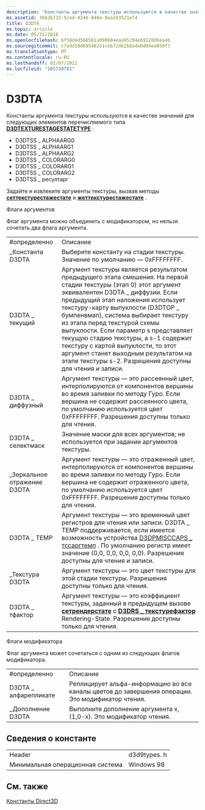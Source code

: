 ```yaml
---
description: 'Константы аргумента текстуры используются в качестве значений для следующих элементов перечисляемого типа D3DTEXTURESTAGESTATETYPE:'
ms.assetid: 36b2b715-5ced-4246-840e-8ea343521ef4
title: D3DTA
ms.topic: article
ms.date: 05/31/2018
ms.openlocfilehash: bf58d4d5665b1a098b84eaa95294e69220d6ea4b
ms.sourcegitcommit: c7add10d695482e1ceb72d62b8a4ebd84ea050f7
ms.translationtype: MT
ms.contentlocale: ru-RU
ms.lasthandoff: 01/07/2021
ms.locfileid: "105710781"
---
```

# <a name="d3dta"></a>D3DTA

Константы аргумента текстуры используются в качестве значений для следующих элементов перечисляемого типа [**D3DTEXTURESTAGESTATETYPE**](./d3dtexturestagestatetype.md) :

-   D3DTSS \_ ALPHAARG0
-   D3DTSS \_ ALPHAARG1
-   D3DTSS \_ ALPHAARG2
-   D3DTSS \_ COLORARG0
-   D3DTSS \_ COLORARG1
-   D3DTSS \_ COLORARG2
-   D3DTSS \_ ресултарг

Задайте и извлеките аргументы текстуры, вызвав методы [**сеттекстурестажестате**](/windows/desktop/api) и [**жеттекстурестажестате**](/windows/win32/api/d3d9helper/nf-d3d9helper-idirect3ddevice9-gettexturestagestate) .

Флаги аргументов

Флаг аргумента можно объединить с модификатором, но нельзя сочетать два флага аргумента.



|                   |                                                                                                                                                                                                                                                                                                                                                                                                                                                                                                            |
|-------------------|------------------------------------------------------------------------------------------------------------------------------------------------------------------------------------------------------------------------------------------------------------------------------------------------------------------------------------------------------------------------------------------------------------------------------------------------------------------------------------------------------------|
| \#определенно          | Описание                                                                                                                                                                                                                                                                                                                                                                                                                                                                                                |
| \_Константа D3DTA   | Выберите константу на стадии текстуры. Значение по умолчанию — 0xFFFFFFFF.                                                                                                                                                                                                                                                                                                                                                                                                                                   |
| D3DTA \_ текущий    | Аргумент текстуры является результатом предыдущего этапа смешения. На первой стадии текстуры (этап 0) этот аргумент эквивалентен D3DTA \_ диффузии. Если предыдущий этап наложения использует текстуру-карту выпуклости (D3DTOP \_ бумпенвмап), система выбирает текстуру из этапа перед текстурой схемы выпуклости. Если параметр s представляет текущую стадию текстуры, а s-1 содержит текстуру с картой выпуклости, то этот аргумент станет выходным результатом на этапе текстуры s-2. Разрешения доступны для чтения и записи. |
| D3DTA \_ диффузный    | Аргумент текстуры — это рассеянный цвет, интерполируются от компонентов вершины во время заливки по методу Гуро. Если вершина не содержит рассеянного цвета, по умолчанию используется цвет 0xFFFFFFFF. Разрешения доступны только для чтения.                                                                                                                                                                                                                                                                                          |
| D3DTA \_ селектмаск | Значение маски для всех аргументов; не используется при задании аргументов текстуры.                                                                                                                                                                                                                                                                                                                                                                                                                                     |
| \_Зеркальное отражение D3DTA   | Аргумент текстуры — это отраженный цвет, интерполируются от компонентов вершины во время заливки по методу Гуро. Если вершина не содержит отраженного цвета, по умолчанию используется цвет 0xFFFFFFFF. Разрешения доступны только для чтения.                                                                                                                                                                                                                                                                                        |
| D3DTA \_ TEMP       | Аргумент текстуры — это временный цвет регистров для чтения или записи. D3DTA \_ TEMP поддерживается, если имеется возможность устройства [D3DPMISCCAPS \_ тссаргтемп](d3dpmisccaps.md) . По умолчанию регистр имеет значение (0,0, 0,0, 0,0, 0,0). Разрешения доступны для чтения и записи.                                                                                                                                                                                                                                   |
| \_Текстура D3DTA    | Аргумент текстуры — это цвет текстуры для этой стадии текстуры. Разрешения доступны только для чтения.                                                                                                                                                                                                                                                                                                                                                                                                               |
| D3DTA \_ тфактор    | Аргумент текстуры — это коэффициент текстуры, заданный в предыдущем вызове [**сетрендерстате**](/windows/desktop/api) с [**D3DRS \_ текстурефактор**](./d3drenderstatetype.md) Rendering-State. Разрешения доступны только для чтения.                                                                                                                                                                                                                                                       |



 

Флаги модификатора

Флаг аргумента может сочетаться с одним из следующих флагов модификатора.



|                       |                                                                                                                |
|-----------------------|----------------------------------------------------------------------------------------------------------------|
| \#определенно              | Описание                                                                                                    |
| D3DTA \_ алфарепликате | Реплицирует альфа-информацию во все каналы цветов до завершения операции. Это модификатор чтения. |
| \_Дополнение D3DTA     | Выполните дополнение аргумента x, (1,0-x). Это модификатор чтения.                                     |



 

## <a name="constant-information"></a>Сведения о константе



|                          |             |
|--------------------------|-------------|
| Header                   | d3d9types. h |
| Минимальная операционная система | Windows 98  |



 

## <a name="related-topics"></a>См. также

<dl> <dt>

[Константы Direct3D](dx9-graphics-reference-d3d-constants.md)
</dt> </dl>

 

 
